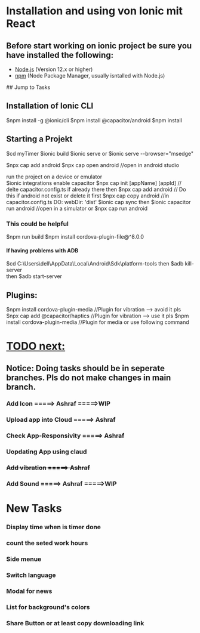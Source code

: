 # Installation and using von Ionic mit React

## Before start working on ionic project be sure you have installed the following:
- [Node.js](https://nodejs.org/) (Version 12.x or higher)
- [npm](https://www.npmjs.com/) (Node Package Manager, usually isntalled with Node.js)


<a id="tasks"></a> ## Jump to Tasks

## Installation of Ionic CLI
$npm install -g @ionic/cli
$npm install @capacitor/android
$npm install

## Starting a Projekt
$cd myTimer
$ionic build
$ionic serve
or
$ionic serve --browser="msedge"

$npx cap add android
$npx cap open android           //open in android studio


run the project on a device or emulator  
$ionic integrations enable capacitor
$npx cap init [appName] [appId]  // delte capacitor.config.ts if already there
then
$npx cap add android            // Do this if android not exist or delete it first
$npx cap copy android           //in capacitor.config.ts DO: webDir: 'dist'
$ionic cap sync
then
$ionic capacitor run android    //open in a simulator
or 
$npx cap run android

### This could be helpful
$npm run build
$npm install cordova-plugin-file@^8.0.0
#### If having problems with ADB
$cd C:\Users\dell\AppData\Local\Android\Sdk\platform-tools
then
$adb kill-server   
then
$adb start-server


## Plugins:
$npm install cordova-plugin-media        //Plugin for vibration --> avoid it pls
$npx cap add @capacitor/haptics      //Plugin for vibration --> use it pls
$npm install cordova-plugin-media        //Plugin for media or use following command



# [TODO next:](#tasks) 

## Notice: Doing tasks should be in seperate branches. Pls do not make changes in main branch.

### Add Icon                    =====> Ashraf   =====>WIP
### Upload app into Cloud       =====> Ashraf
### Check App-Responsivity      =====> Ashraf
### Uopdating App using claud
### ~~Add vibration               =====> Ashraf~~
### Add Sound                   =====> Ashraf   =====>WIP


# New Tasks
### Display time when is timer done
### count the seted work hours
### Side menue
### Switch language
### Modal for news
### List for background's colors
### Share Button or at least copy downloading link


